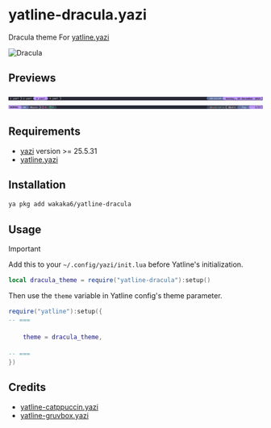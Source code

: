 # yatline-dracula.yazi

Dracula theme For [yatline.yazi](https://github.com/imsi32/yatline.yazi)

![Dracula](https://draculatheme.com/images/dracula.gif)

## Previews

![headers_drucula](.img/2024-12-29-19-13-50.png)
![status_drucula](.img/2024-12-29-19-18-11.png)

## Requirements

- [yazi](https://github.com/sxyazi/yazi) version >= 25.5.31
- [yatline.yazi](https://github.com/imsi32/yatline.yazi)

## Installation

```sh
ya pkg add wakaka6/yatline-dracula
```

## Usage

> [!IMPORTANT]
> Add this to your `~/.config/yazi/init.lua` before Yatline's initialization.

```lua
local dracula_theme = require("yatline-dracula"):setup()
```

Then use the `theme` variable in Yatline config's theme parameter.

```lua
require("yatline"):setup({
-- ===

	theme = dracula_theme,

-- ===
})
```

## Credits

- [yatline-catppuccin.yazi](https://github.com/imsi32/yatline-catppuccin.yazi)
- [yatline-gruvbox.yazi](https://github.com/imsi32/yatline-gruvbox.yazi)

